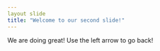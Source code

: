 ```yaml
---
layout slide
title: "Welcome to our second slide!"
---
```

We are doing great!
Use the left arrow to go back!
